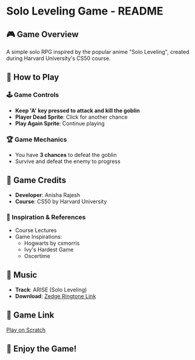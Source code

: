 # Solo Leveling Game - README

## 🎮 Game Overview
A simple solo RPG inspired by the popular anime "Solo Leveling", created during Harvard University's CS50 course.

## 📖 How to Play

### 🕹️ Game Controls
- **Keep 'A' key pressed to attack and kill the goblin**
- **Player Dead Sprite**: Click for another chance
- **Play Again Sprite**: Continue playing

### 🏆 Game Mechanics
- You have **3 chances** to defeat the goblin
- Survive and defeat the enemy to progress

## 🌟 Game Credits
- **Developer**: Anisha Rajesh
- **Course**: CS50 by Harvard University

### 🙌 Inspiration & References
- Course Lectures
- Game Inspirations:
  - Hogwarts by cxmorris
  - Ivy's Hardest Game
  - Oscertime

## 🎵 Music
- **Track**: ARISE (Solo Leveling)
- **Download**: [Zedge Ringtone Link](https://www.zedge.net/ringtones/1a0100ee-b9df-4f9d-9c77-4bd0ee264e7d)

## 🔗 Game Link
[Play on Scratch](https://scratch.mit.edu/projects/1123873515)

## 🎉 Enjoy the Game!
